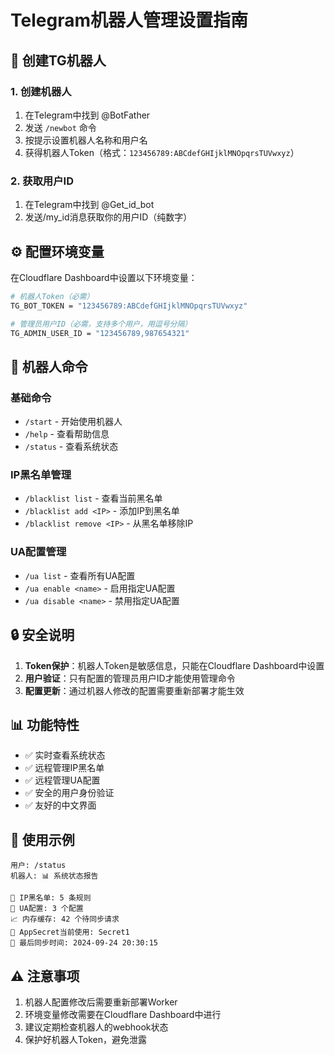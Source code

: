 # Telegram机器人管理设置指南

## 🤖 创建TG机器人

### 1. 创建机器人
1. 在Telegram中找到 @BotFather
2. 发送 `/newbot` 命令
3. 按提示设置机器人名称和用户名
4. 获得机器人Token（格式：`123456789:ABCdefGHIjklMNOpqrsTUVwxyz`）

### 2. 获取用户ID
1. 在Telegram中找到 @Get_id_bot
2. 发送/my_id消息获取你的用户ID（纯数字）

## ⚙️ 配置环境变量

在Cloudflare Dashboard中设置以下环境变量：

```bash
# 机器人Token（必需）
TG_BOT_TOKEN = "123456789:ABCdefGHIjklMNOpqrsTUVwxyz"

# 管理员用户ID（必需，支持多个用户，用逗号分隔）
TG_ADMIN_USER_ID = "123456789,987654321"
```

## 📱 机器人命令

### 基础命令
- `/start` - 开始使用机器人
- `/help` - 查看帮助信息
- `/status` - 查看系统状态

### IP黑名单管理
- `/blacklist list` - 查看当前黑名单
- `/blacklist add <IP>` - 添加IP到黑名单
- `/blacklist remove <IP>` - 从黑名单移除IP

### UA配置管理
- `/ua list` - 查看所有UA配置
- `/ua enable <name>` - 启用指定UA配置
- `/ua disable <name>` - 禁用指定UA配置

## 🔒 安全说明

1. **Token保护**：机器人Token是敏感信息，只能在Cloudflare Dashboard中设置
2. **用户验证**：只有配置的管理员用户ID才能使用管理命令
3. **配置更新**：通过机器人修改的配置需要重新部署才能生效

## 📊 功能特性

- ✅ 实时查看系统状态
- ✅ 远程管理IP黑名单
- ✅ 远程管理UA配置
- ✅ 安全的用户身份验证
- ✅ 友好的中文界面

## 🚀 使用示例

```
用户: /status
机器人: 📊 系统状态报告

🚫 IP黑名单: 5 条规则
👤 UA配置: 3 个配置
📈 内存缓存: 42 个待同步请求
🔄 AppSecret当前使用: Secret1
📅 最后同步时间: 2024-09-24 20:30:15
```

## ⚠️ 注意事项

1. 机器人配置修改后需要重新部署Worker
2. 环境变量修改需要在Cloudflare Dashboard中进行
3. 建议定期检查机器人的webhook状态
4. 保护好机器人Token，避免泄露
